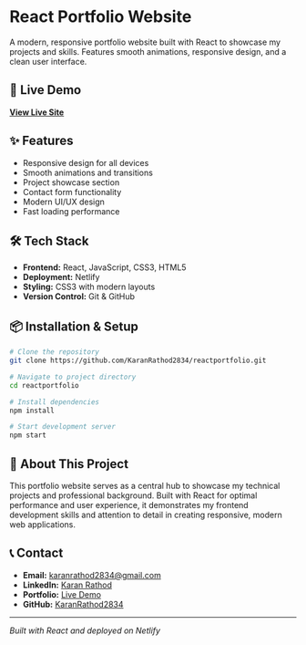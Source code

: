 # React Portfolio Website

A modern, responsive portfolio website built with React to showcase my projects and skills. Features smooth animations, responsive design, and a clean user interface.

## 🚀 Live Demo
[**View Live Site**](https://djsce-portfolio-karan.netlify.app/)

## ✨ Features
- Responsive design for all devices
- Smooth animations and transitions  
- Project showcase section
- Contact form functionality
- Modern UI/UX design
- Fast loading performance

## 🛠️ Tech Stack
- **Frontend:** React, JavaScript, CSS3, HTML5
- **Deployment:** Netlify
- **Styling:** CSS3 with modern layouts
- **Version Control:** Git & GitHub

## 📦 Installation & Setup
```bash
# Clone the repository
git clone https://github.com/KaranRathod2834/reactportfolio.git

# Navigate to project directory
cd reactportfolio

# Install dependencies
npm install

# Start development server
npm start
```

## 🎯 About This Project

This portfolio website serves as a central hub to showcase my technical projects and professional background. Built with React for optimal performance and user experience, it demonstrates my frontend development skills and attention to detail in creating responsive, modern web applications.

## 📞 Contact
- **Email:** karanrathod2834@gmail.com
- **LinkedIn:** [Karan Rathod](https://www.linkedin.com/in/karan-rathod-29194222a/)
- **Portfolio:** [Live Demo](https://djsce-portfolio-karan.netlify.app/)
- **GitHub:** [KaranRathod2834](https://github.com/KaranRathod2834)

---
*Built with React and deployed on Netlify*
